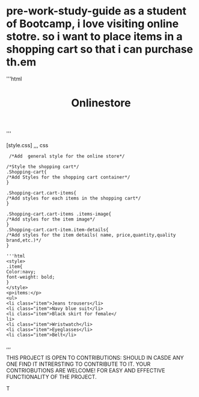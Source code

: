 # pre-work-study-guide as a student of Bootcamp, i love visiting online stotre. so i want to place items  in a shopping cart so that i can purchase th.em


'''html
<!DOCUTYPE html>
<html lang="en">
<head> 
  <meta charset="UTF-8">
  <meta name="viewport"
    content="width=device-width,
    initial-scale=1.0">
    <title>Online Store</title>
    <link rel=" stylesheet" href="styles.css">
</head> 
<body>
  <header>
    <h1>Onlinestore</h1>
    <!--Add navigation and other header element here-->
  </header>


  <main>
  <!-Add product listings and shopping cart here-->
  </main>

  <footer>
  <!--Add footer content here-->
  </footer>
  </body>
  </html>
  '''

  [style.css]
     ,,,
       css
       
     /*Add  general style for the online store*/

    /*Style the shopping cart*/
    .Shopping-cart{
    /*Add Styles for the shopping cart container*/
    }

    .Shopping-cart.cart-items{
    /*Add styles for each items in the shopping cart*/
    }

    .Shopping-cart.cart-items .items-image{
    /*Add styles for the item image*/
    }
    .Shopping-cart.cart-item.item-details{
    /*Add styles for the item details( name, price,quantity,quality brand,etc.)*/
    }

    '''html
    <style>
    .item{
    Color:navy;
    font-weight: bold;
    }
    </style>
    <p>items:</p>
    <ul>
    <li class="item">Jeans trousers</li>
    <li class="item">Navy blue suit</li>
    <li class="item">Black skirt for female</
    li>
    <li class="item">Wristwatch</li>
    <li class="item">Eyeglasses</li>
    <li class="item">Belt</li>
  </ul/>
  ,,,
    
THIS PROJECT IS OPEN TO CONTRIBUTIONS: SHOULD IN CASDE ANY ONE FIND IT INTRERSTING TO CONTRIBUTE TO IT. YOUR CONTRIOBUTIONS ARE WELCOME! FOR EASY AND EFFECTIVE FUNCTIONALITY OF THE PROJECT.

  


T
